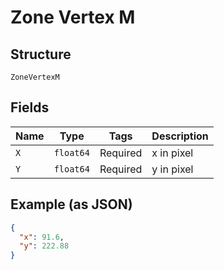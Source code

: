 
# Zone Vertex M

## Structure

`ZoneVertexM`

## Fields

| Name | Type | Tags | Description |
|  --- | --- | --- | --- |
| `X` | `float64` | Required | x in pixel |
| `Y` | `float64` | Required | y in pixel |

## Example (as JSON)

```json
{
  "x": 91.6,
  "y": 222.88
}
```

